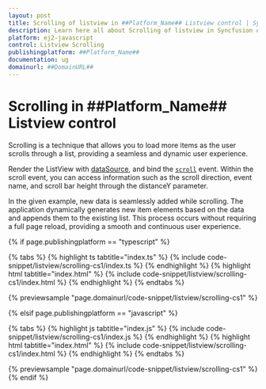 ```yaml
---
layout: post
title: Scrolling of listview in ##Platform_Name## Listview control | Syncfusion
description: Learn here all about Scrolling of listview in Syncfusion ##Platform_Name## Listview control of Syncfusion Essential JS 2 and more.
platform: ej2-javascript
control: Listview Scrolling 
publishingplatform: ##Platform_Name##
documentation: ug
domainurl: ##DomainURL##
---
```


# Scrolling in ##Platform_Name## Listview control

Scrolling is a technique that allows you to load more items as the user scrolls through a list, providing a seamless and dynamic user experience.

Render the ListView with [dataSource](../../api/list-view/#datasource), and bind the [`scroll`](../../api/list-view/#scroll) event. Within the scroll event, you can access information such as the scroll direction, event name, and scroll bar height through the distanceY parameter.

In the given example, new data is seamlessly added while scrolling. The application dynamically generates new item elements based on the data and appends them to the existing list. This process occurs without requiring a full page reload, providing a smooth and continuous user experience.

{% if page.publishingplatform == "typescript" %}

 {% tabs %}
{% highlight ts tabtitle="index.ts" %}
{% include code-snippet/listview/scrolling-cs1/index.ts %}
{% endhighlight %}
{% highlight html tabtitle="index.html" %}
{% include code-snippet/listview/scrolling-cs1/index.html %}
{% endhighlight %}
{% endtabs %}

{% previewsample "page.domainurl/code-snippet/listview/scrolling-cs1" %}

{% elsif page.publishingplatform == "javascript" %}

{% tabs %}
{% highlight js tabtitle="index.js" %}
{% include code-snippet/listview/scrolling-cs1/index.js %}
{% endhighlight %}
{% highlight html tabtitle="index.html" %}
{% include code-snippet/listview/scrolling-cs1/index.html %}
{% endhighlight %}
{% endtabs %}

{% previewsample "page.domainurl/code-snippet/listview/scrolling-cs1" %}
{% endif %}
